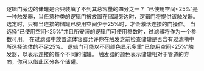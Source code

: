 <lore>
逻辑门旁边的储罐是否只装填了不到其总容量的四分之一？
</lore>
<no_lore>
“已使用空间&lt;25%”是一种触发器，当任意种类的逻辑门被放置在储罐旁边时，逻辑门将提供该触发器。
</no_lore>

<chapter name="条件"/>
选定时，只有当连接的储罐已使用空间少于25%时，才会激活连接的门操作。

<chapter name="参数"/>
当选择“已使用空间&lt;25%”并且所安装的逻辑门可使用参数时，过滤器将作为一个参数可用。
在过滤器中放置流体容器允许你在触发之前检查储罐是否含有过滤槽中所选择流体的不足25%。

<chapter name="触发器方向"/>
逻辑门可能以不同颜色显示多重“已使用空间&lt;25%”触发器，以表示连接的每个不同的储罐。
触发器的颜色表示储罐相对于管道的方向，你可以借此区分各个储罐。
